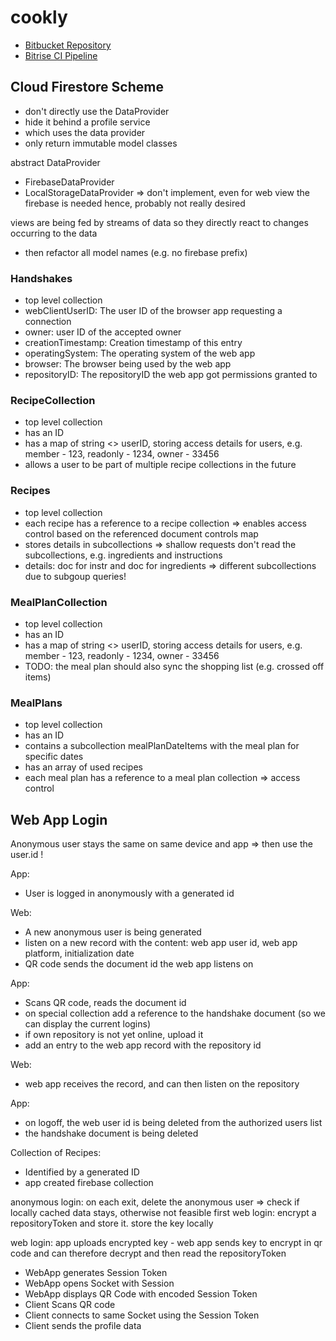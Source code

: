 # cookly

- [Bitbucket Repository](https://bitbucket.org/alex0711/cookly/src/master/)
- [Bitrise CI Pipeline](https://app.bitrise.io/app/918ad19024d15f9e#/builds)

## Cloud Firestore Scheme

* don't directly use the DataProvider
* hide it behind a profile service
* which uses the data provider
* only return immutable model classes

abstract DataProvider
* FirebaseDataProvider
* LocalStorageDataProvider => don't implement, even for web view the firebase is needed hence, probably not really desired

views are being fed by streams of data so they directly react to changes occurring to the data
* then refactor all model names (e.g. no firebase prefix)

### Handshakes
* top level collection
* webClientUserID: The user ID of the browser app requesting a connection
* owner: user ID of the accepted owner
* creationTimestamp: Creation timestamp of this entry
* operatingSystem: The operating system of the web app
* browser: The browser being used by the web app
* repositoryID: The repositoryID the web app got permissions granted to

### RecipeCollection
* top level collection
* has an ID
* has a map of string <> userID, storing access details for users, e.g. member - 123, readonly - 1234, owner - 33456
* allows a user to be part of multiple recipe collections in the future

### Recipes
* top level collection
* each recipe has a reference to a recipe collection => enables access control based on the referenced document controls map
* stores details in subcollections => shallow requests don't read the subcollections, e.g. ingredients and instructions
* details: doc for instr and doc for ingredients => different subcollections due to subgoup queries!


### MealPlanCollection
* top level collection
* has an ID
* has a map of string <> userID, storing access details for users, e.g. member - 123, readonly - 1234, owner - 33456
* TODO: the meal plan should also sync the shopping list (e.g. crossed off items)

### MealPlans
* top level collection
* has an ID
* contains a subcollection mealPlanDateItems with the meal plan for specific dates
* has an array of used recipes
* each meal plan has a reference to a meal plan collection => access control


## Web App Login

Anonymous user stays the same on same device and app => then use the user.id !

App:
* User is logged in anonymously with a generated id

Web:
* A new anonymous user is being generated
* listen on a new record with the content: web app user id, web app platform, initialization date
* QR code sends the document id the web app listens on

App:
* Scans QR code, reads the document id 
* on special collection add a reference to the handshake document (so we can display the current logins)
* if own repository is not yet online, upload it
* add an entry to the web app record with the repository id

Web:
* web app receives the record, and can then listen on the repository

App:
* on logoff, the web user id is being deleted from the authorized users list
* the handshake document is being deleted

Collection of Recipes:
* Identified by a generated ID
* app created firebase collection



anonymous login: on each exit, delete the anonymous user => check if locally cached data stays, otherwise not feasible
first web login: encrypt a repositoryToken and store it. store the key locally

web login: app uploads encrypted key - web app sends key to encrypt in qr code and can therefore decrypt and then read the repositoryToken

- WebApp generates Session Token
- WebApp opens Socket with Session 
- WebApp displays QR Code with encoded Session Token
- Client Scans QR code
- Client connects to same Socket using the Session Token
- Client sends the profile data